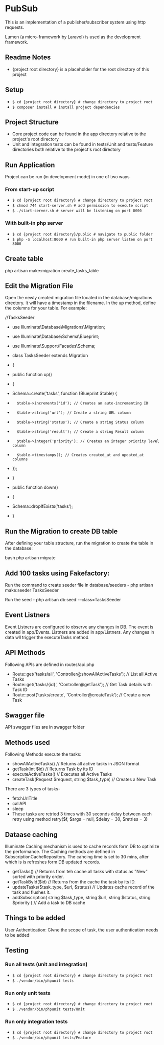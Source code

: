 # PubSub

This is an implementation of a publisher/subscriber system using http requests. 

Lumen (a micro-framework by Laravel) is used as the development framework.

## Readme Notes
* {project root directory} is a placeholder for the root directory of this project

## Setup

* `$ cd {project root directory} # change directory to project root` 
* `$ composer install # install project dependencies`

## Project Structure
* Core project code can be found in the app directory relative to the project's root directory
* Unit and integration tests can be found in tests/Unit and tests/Feature directories both relative to the project's root directory 

## Run Application
Project can be run (in development mode) in one of two ways

### From start-up script
* `$ cd {project root directory} # change directory to project root` 
* `$ chmod 744 start-server.sh # add permission to execute script`
* `$ ./start-server.sh # server will be listening on port 8000`

### With built-in php server
* `$ cd {project root directory}/public # navigate to public folder`
* `$ php -S localhost:8000 # run built-in php server listen on port 8000`

## Create table
php artisan make:migration create_tasks_table

## Edit the Migration File
Open the newly created migration file located in the database/migrations directory. It will have a timestamp in the filename. In the up method, define the columns for your table. For example:

//TasksSeeder
* use Illuminate\Database\Migrations\Migration;
* use Illuminate\Database\Schema\Blueprint;
* use Illuminate\Support\Facades\Schema;
* class TasksSeeder extends Migration
* {
* public function up()
* {
* 	Schema::create('tasks', function (Blueprint $table) {
* 		$table->increments('id'); // Creates an auto-incrementing ID
*		$table->string('url'); // Create a string URL column
*		$table->string('status'); // Create a string Status column
*		$table->string('result'); // Create a string Result column
*		$table->integer('priority'); // Creates an integer priority level column
*		$table->timestamps(); // Creates created_at and updated_at columns
*	});
* }

* public function down() 
* { 
*    Schema::dropIfExists('tasks'); 
* }

## Run the Migration to create DB table
After defining your table structure, run the migration to create the table in the database:

bash 
php artisan migrate 

## Add 100 tasks using Fakefactory:

Run the command to create seeder file in database/seeders -
php artisan make:seeder TasksSeeder

Run the seed -
php artisan db:seed -–class=TasksSeeder

## Event Listners
Event Listners are configured to observe any changes in DB. The event is created in app/Events. Listners are added in app/Listners. Any changes in data wll trigger the executeTasks method.

## API Methods
Following APIs are defined in routes/api.php
*	Route::get('tasks/all', 'Controller@showAllActiveTasks');		// List all Active Tasks
*	Route::get('tasks/{id}', 'Controller@getTask');	// Get Task details with Task ID
*	Route::post('tasks/create', 'Controller@createTask');		// Create a new Task


## Swagger file

API swagger files are in swagger folder

## Methods used

Following Methods execute the tasks:

* showAllActiveTasks() // Returns all active tasks in JSON format
* getTask(int $id)  // Returns Task by its ID
* executeActiveTasks()    // Executes all Active Tasks
* createTask(Request $request, string $task_type)    // Creates a New Task

There are 3 types of tasks-
* fetchUrlTitle
* callAPI
* sleep
* These tasks are retried 3 times with 30 seconds delay between each retry using method retry($f, $args = null, $delay = 30, $retries = 3)


## Dataase caching

Illuminate Caching mechanism is used to cache records form DB to optimize the performance. The Caching methods are defined in SubscriptionCacheRepository. The cahcing time is set to 30 mins, after which is is refreshes form DB updated records.

* getTasks() // Returns from teh cache all tasks with status as "New" sorted with priority order.
* getTaskById($id)    // Returns from the cache the task by its ID. 
* updateTasks($task_type, $url, $status)    // Updates cache record of the task and flushes it.
* addSubscription(
        string $task_type,
        string $url,
		string $status,
		string $priority
    )        // Add a task to DB cache

## Things to be added
User Authentication: GIvne the scope of task, the user authentication needs to be added

## Testing

### Run all tests (unit and integration)
* `$ cd {project root directory} # change directory to project root` 
* `$ ./vendor/bin/phpunit tests`

### Run only unit tests
* `$ cd {project root directory} # change directory to project root` 
* `$ ./vendor/bin/phpunit tests/Unit`

### Run only integration tests
* `$ cd {project root directory} # change directory to project root` 
* `$ ./vendor/bin/phpunit tests/Feature`




